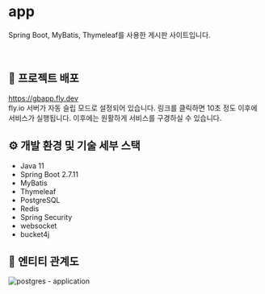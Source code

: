 # app
Spring Boot, MyBatis, Thymeleaf를 사용한 게시판 사이트입니다.

<br>

## 📒 프로젝트 배포
https://gbapp.fly.dev
<br>
fly.io 서버가 자동 슬립 모드로 설정되어 있습니다. 링크를 클릭하면 10초 정도 이후에 서비스가 실행됩니다. 이후에는 원활하게 서비스를 구경하실 수 있습니다.

## ⚙️ 개발 환경 및 기술 세부 스택
- Java 11
- Spring Boot 2.7.11
- MyBatis
- Thymeleaf
- PostgreSQL
- Redis
- Spring Security
- websocket
- bucket4j
  
  
  

## 📄 엔티티 관계도
![postgres - application](https://github.com/fxzz/application/assets/3148006/2850d1f9-ed20-46a6-8b15-ef474a6e63f4)





